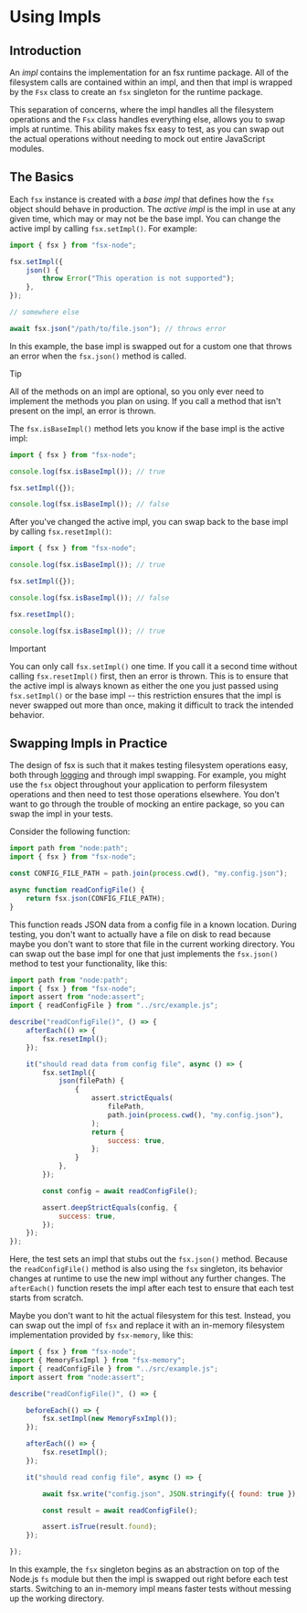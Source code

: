 # Using Impls

## Introduction

An _impl_ contains the implementation for an fsx runtime package. All of the filesystem calls are contained within an impl, and then that impl is wrapped by the `Fsx` class to create an `fsx` singleton for the runtime package.

This separation of concerns, where the impl handles all the filesystem operations and the `Fsx` class handles everything else, allows you to swap impls at runtime. This ability makes fsx easy to test, as you can swap out the actual operations without needing to mock out entire JavaScript modules.

## The Basics

Each `fsx` instance is created with a _base impl_ that defines how the `fsx` object should behave in production. The _active impl_ is the impl in use at any given time, which may or may not be the base impl. You can change the active impl by calling `fsx.setImpl()`. For example:

```js
import { fsx } from "fsx-node";

fsx.setImpl({
	json() {
		throw Error("This operation is not supported");
	},
});

// somewhere else

await fsx.json("/path/to/file.json"); // throws error
```

In this example, the base impl is swapped out for a custom one that throws an error when the `fsx.json()` method is called.

> [!TIP]
> All of the methods on an impl are optional, so you only ever need to implement the methods you plan on using. If you call a method that isn't present on the impl, an error is thrown.

The `fsx.isBaseImpl()` method lets you know if the base impl is the active impl:

```js
import { fsx } from "fsx-node";

console.log(fsx.isBaseImpl()); // true

fsx.setImpl({});

console.log(fsx.isBaseImpl()); // false
```

After you've changed the active impl, you can swap back to the base impl by calling `fsx.resetImpl()`:

```js
import { fsx } from "fsx-node";

console.log(fsx.isBaseImpl()); // true

fsx.setImpl({});

console.log(fsx.isBaseImpl()); // false

fsx.resetImpl();

console.log(fsx.isBaseImpl()); // true
```

> [!IMPORTANT]
> You can only call `fsx.setImpl()` one time. If you call it a second time without calling `fsx.resetImpl()` first, then an error is thrown. This is to ensure that the active impl is always known as either the one you just passed using `fsx.setImpl()` or the base impl -- this restriction ensures that the impl is never swapped out more than once, making it difficult to track the intended behavior.

## Swapping Impls in Practice

The design of fsx is such that it makes testing filesystem operations easy, both through [logging](./logging.md) and through impl swapping. For example, you might use the `fsx` object throughout your application to perform filesystem operations and then need to test those operations elsewhere. You don't want to go through the trouble of mocking an entire package, so you can swap the impl in your tests.

Consider the following function:

```js
import path from "node:path";
import { fsx } from "fsx-node";

const CONFIG_FILE_PATH = path.join(process.cwd(), "my.config.json");

async function readConfigFile() {
	return fsx.json(CONFIG_FILE_PATH);
}
```

This function reads JSON data from a config file in a known location. During testing, you don't want to actually have a file on disk to read because maybe you don't want to store that file in the current working directory. You can swap out the base impl for one that just implements the `fsx.json()` method to test your functionality, like this:

```js
import path from "node:path";
import { fsx } from "fsx-node";
import assert from "node:assert";
import { readConfigFile } from "../src/example.js";

describe("readConfigFile()", () => {
	afterEach(() => {
		fsx.resetImpl();
	});

	it("should read data from config file", async () => {
		fsx.setImpl({
			json(filePath) {
				{
					assert.strictEquals(
						filePath,
						path.join(process.cwd(), "my.config.json"),
					);
					return {
						success: true,
					};
				}
			},
		});

		const config = await readConfigFile();

		assert.deepStrictEquals(config, {
			success: true,
		});
	});
});
```

Here, the test sets an impl that stubs out the `fsx.json()` method. Because the `readConfigFile()` method is also using the `fsx` singleton, its behavior changes at runtime to use the new impl without any further changes. The `afterEach()` function resets the impl after each test to ensure that each test starts from scratch.

Maybe you don't want to hit the actual filesystem for this test. Instead, you can swap out the impl of `fsx` and replace it with an in-memory filesystem implementation provided by `fsx-memory`, like this:

```js
import { fsx } from "fsx-node";
import { MemoryFsxImpl } from "fsx-memory";
import { readConfigFile } from "../src/example.js";
import assert from "node:assert";

describe("readConfigFile()", () => {

    beforeEach(() => {
        fsx.setImpl(new MemoryFsxImpl());
    });

    afterEach(() => {
        fsx.resetImpl();
    });

    it("should read config file", async () => {

        await fsx.write("config.json", JSON.stringify({ found: true });

        const result = await readConfigFile();

        assert.isTrue(result.found);
    });

});
```

In this example, the `fsx` singleton begins as an abstraction on top of the Node.js `fs` module but then the impl is swapped out right before each test starts. Switching to an in-memory impl means faster tests without messing up the working directory.
